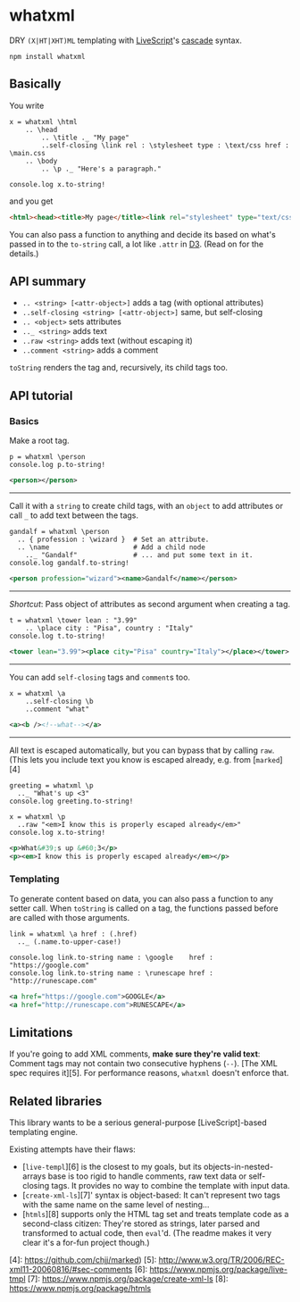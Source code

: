 # whatxml

DRY `(X|HT|XHT)ML` templating with [LiveScript][1]'s [cascade][2] syntax.

    npm install whatxml

## Basically

You write

```ls
x = whatxml \html
    .. \head
        .. \title ._ "My page"
        ..self-closing \link rel : \stylesheet type : \text/css href : \main.css
    .. \body
        .. \p ._ "Here's a paragraph."

console.log x.to-string!
```

and you get

```html
<html><head><title>My page</title><link rel="stylesheet" type="text/css" href="main.css" /></head><body><p>Here&#x27;s a paragraph.</p></body></html>
```

You can also pass a function to anything and decide its based on what's passed
in to the `to-string` call, a lot like `.attr` in [D3][3]. (Read on for the
details.)

## API summary

 - `.. <string> [<attr-object>]` adds a tag (with optional attributes)
 - `..self-closing <string> [<attr-object>]` same, but self-closing
 - `.. <object>` sets attributes
 - `.._ <string>` adds text
 - `..raw <string>` adds text (without escaping it)
 - `..comment <string>` adds a comment

`toString` renders the tag and, recursively, its child tags too.

## API tutorial

### Basics

Make a root tag.

```ls
p = whatxml \person
console.log p.to-string!
```
```xml
<person></person>
```

- - -

Call it with a `string` to create child tags, with an `object` to add
attributes or call `_` to add text between the tags.

```ls
gandalf = whatxml \person
  .. { profession : \wizard }  # Set an attribute.
  .. \name                     # Add a child node
    .._ "Gandalf"              # ... and put some text in it.
console.log gandalf.to-string!
```
```xml
<person profession="wizard"><name>Gandalf</name></person>
```

- - -

*Shortcut*: Pass object of attributes as second argument when creating a tag.

```ls
t = whatxml \tower lean : "3.99"
    .. \place city : "Pisa", country : "Italy"
console.log t.to-string!
```
```xml
<tower lean="3.99"><place city="Pisa" country="Italy"></place></tower>
```

- - -

You can add `self-closing` tags and `comment`s too.

```ls
x = whatxml \a
    ..self-closing \b
    ..comment "what"
```
```xml
<a><b /><!--what--></a>
```

- - -

All text is escaped automatically, but you can bypass that by calling `raw`.
(This lets you include text you know is escaped already, e.g. from
[`marked`][4]

```ls
greeting = whatxml \p
  .._ "What's up <3"
console.log greeting.to-string!

x = whatxml \p
  ..raw "<em>I know this is properly escaped already</em>"
console.log x.to-string!
```

```xml
<p>What&#39;s up &#60;3</p>
<p><em>I know this is properly escaped already</em></p>
```

### Templating

To generate content based on data, you can also pass a function to any setter
call. When `toString` is called on a tag, the functions passed before are
called with those arguments.

```ls
link = whatxml \a href : (.href)
  .._ (.name.to-upper-case!)

console.log link.to-string name : \google    href : "https://google.com"
console.log link.to-string name : \runescape href : "http://runescape.com"
```

```xml
<a href="https://google.com">GOOGLE</a>
<a href="http://runescape.com">RUNESCAPE</a>
```

## Limitations

If you're going to add XML comments, **make sure they're valid text**: Comment
tags may not contain two consecutive hyphens (`--`). [The XML spec requires
it][5]. For performance reasons, `whatxml` doesn't enforce that.

## Related libraries

This library wants to be a serious general-purpose [LiveScript]-based
templating engine.

Existing attempts have their flaws:

 - [`live-templ`][6] is the closest to my goals, but its
   objects-in-nested-arrays base is too rigid to handle comments, raw text data
   or self-closing tags. It provides no way to combine the template with input
   data.
 - [`create-xml-ls`][7]' syntax is object-based: It can't represent two tags
   with the same name on the same level of nesting…
 - [`htmls`][8] supports only the HTML tag set and treats template code as a
   second-class citizen: They're stored as strings, later parsed and
   transformed to actual code, then `eval`'d. (The readme makes it very clear
   it's a for-fun project though.)


[1]: http://livescript.net/
[2]: http://livescript.net/#property-access-cascades
[3]: http://d3js.org/
[4]: https://github.com/chjj/marked)
[5]: http://www.w3.org/TR/2006/REC-xml11-20060816/#sec-comments
[6]: https://www.npmjs.org/package/live-tmpl
[7]: https://www.npmjs.org/package/create-xml-ls
[8]: https://www.npmjs.org/package/htmls

